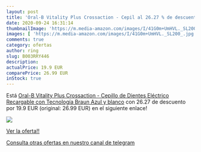 ```yaml
---
layout: post
title: 'Oral-B Vitality Plus Crossaction - Cepil al 26.27 % de descuento'
date: 2020-09-24 16:31:14
thumbnailImage: 'https://m.media-amazon.com/images/I/41G0m+UmHVL._SL200_.jpg'
images: [ 'https://m.media-amazon.com/images/I/41G0m+UmHVL._SL200_.jpg' ]
comments: true
category: ofertas
author: ring
slug: B003RRY446
description:
actualPrice: 19.9 EUR
comparePrice: 26.99 EUR
inStock: true
---
```


Está [Oral-B Vitality Plus Crossaction - Cepillo de Dientes Eléctrico Recargable con Tecnología Braun  Azul y blanco](https://www.amazon.com/dp/B003RRY446/?tag=redken08-20) con 26.27 de descuento por 19.9 EUR (original: 26.99 EUR) en el siguiente enlace!

[![](https://m.media-amazon.com/images/I/41G0m+UmHVL._SL200_.jpg)](https://www.amazon.com/dp/B003RRY446/?tag=redken08-20)

[Ver la oferta!!](https://www.amazon.com/dp/B003RRY446/?tag=redken08-20)

[Consulta otras ofertas en nuestro canal de telegram](https://t.me/s/ofertas25)
